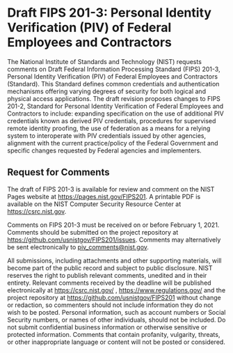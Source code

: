 # Draft FIPS 201-3: Personal Identity Verification (PIV) of Federal Employees and Contractors
The National Institute of Standards and Technology (NIST) requests comments on Draft Federal Information Processing Standard (FIPS) 201-3, Personal Identity Verification (PIV) of Federal Employees and Contractors (Standard). This Standard defines common credentials and authentication mechanisms offering varying degrees of security for both logical and physical access applications. The draft revision proposes changes to FIPS 201-2, Standard for Personal Identity Verification of Federal Employees and Contractors to include: expanding specification on the use of additional PIV credentials known as derived PIV credentials, procedures for supervised remote identity proofing, the use of federation as a means for a relying system to interoperate with PIV credentials issued by other agencies, alignment with the current practice/policy of the Federal Government and specific changes requested by Federal agencies and implementers. 

## Request for Comments
The draft of FIPS 201-3 is available for review and comment on the NIST Pages website at https://pages.nist.gov/FIPS201.  A printable PDF is available on the NIST Computer Security Resource Center at https://csrc.nist.gov. 

Comments on FIPS 201-3 must be received on or before February 1, 2021. Comments should be submitted on the project repository at https://github.com/usnistgov/FIPS201/issues.  Comments may alternatively be sent electronically to piv_comments@nist.gov.

All submissions, including attachments and other supporting materials, will become part of the public record and subject to public disclosure. NIST reserves the right to publish relevant comments, unedited and in their entirety. Relevant comments received by the deadline will be published electronically at https://csrc.nist.gov/ , https://www.regulations.gov/ and the project repository at https://github.com/usnistgov/FIPS201 without change or redaction, so commenters should not include information they do not wish to be posted. Personal information, such as account numbers or Social Security numbers, or names of other individuals, should not be included. Do not submit confidential business information or otherwise sensitive or protected information. Comments that contain profanity, vulgarity, threats, or other inappropriate language or content will not be posted or considered.

